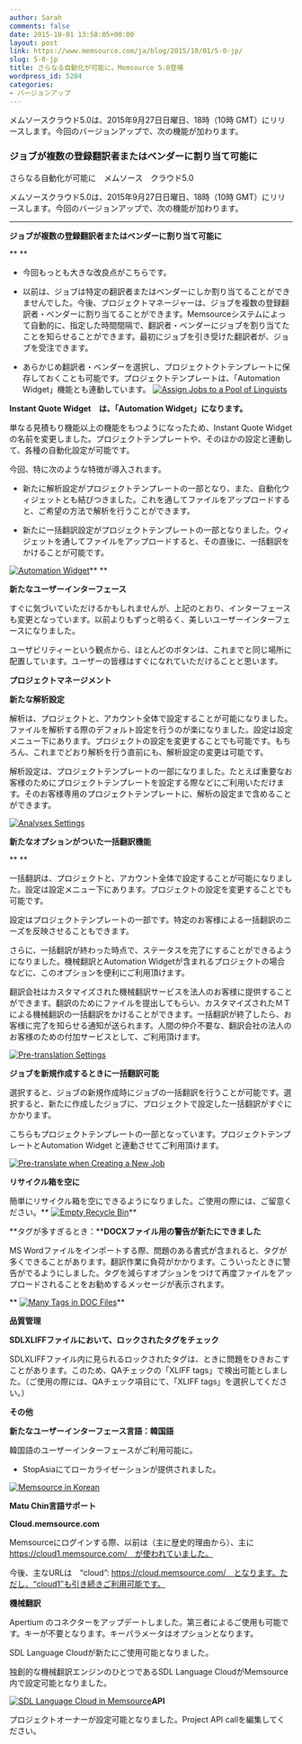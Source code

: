 ```yaml
---
author: Sarah
comments: false
date: 2015-10-01 13:58:05+00:00
layout: post
link: https://www.memsource.com/ja/blog/2015/10/01/5-0-jp/
slug: 5-0-jp
title: さらなる自動化が可能に。Memsource 5.0登場
wordpress_id: 5284
categories:
- バージョンアップ
---
```




メムソースクラウド5.0は、2015年9月27日日曜日、18時（10時 GMT）にリリースします。今回のバージョンアップで、次の機能が加わります。<!-- more -->


### ジョブが複数の登録翻訳者またはベンダーに割り当て可能に


さらなる自動化が可能に　メムソース　クラウド5.0



メムソースクラウド5.0は、2015年9月27日日曜日、18時（10時 GMT）にリリースします。今回のバージョンアップで、次の機能が加わります。

------------



**ジョブが複数の登録翻訳者またはベンダーに割り当て可能に**

** **



	
  * 今回もっとも大きな改良点がこちらです。

	
  * 以前は、ジョブは特定の翻訳者またはベンダーにしか割り当てることができませんでした。今後、プロジェクトマネージャーは、ジョブを複数の登録翻訳者・ベンダーに割り当てることができます。Memsourceシステムによって自動的に、指定した時間間隔で、翻訳者・ベンダーにジョブを割り当てたことを知らせることができます。最初にジョブを引き受けた翻訳者が、ジョブを受注できます。

	
  * あらかじめ翻訳者・ベンダーを選択し、プロジェクトクトテンプレートに保存しておくことも可能です。プロジェクトテンプレートは、「Automation Widget」機能とも連動しています。 [![Assign Jobs to a Pool of Linguists](/wp-content/uploads/2015/09/Assign-Jobs-to-a-Pool-of-Linguists.png)](/wp-content/uploads/2015/09/Assign-Jobs-to-a-Pool-of-Linguists.png)


**Instant Quote Widget　は、「Automation Widget」になります。**

単なる見積もり機能以上の機能をもつようになったため、Instant Quote Widgetの名前を変更しました。プロジェクトテンプレートや、そのほかの設定と連動して、各種の自動化設定が可能です。

今回、特に次のような特徴が導入されます。



	
  * 新たに解析設定がプロジェクトテンプレートの一部となり、また、自動化ウィジェットとも結びつきました。これを通してファイルをアップロードすると、ご希望の方法で解析を行うことができます。

	
  * 新たに一括翻訳設定がプロジェクトテンプレートの一部となりました。ウィジェットを通してファイルをアップロードすると、その直後に、一括翻訳をかけることが可能です。


[![Automation Widget](/wp-content/uploads/2015/09/Automation-Widget-1024x563.png)](/wp-content/uploads/2015/09/Automation-Widget.png)**
**

**新たなユーザーインターフェース**

すぐに気づいていただけるかもしれませんが、上記のとおり、インターフェースも変更となっています。以前よりもずっと明るく、美しいユーザーインターフェースになりました。

ユーザビリティーという観点から、ほとんどのボタンは、これまでと同じ場所に配置しています。ユーザーの皆様はすぐになれていただけることと思います。



**プロジェクトマネージメント**



**新たな解析設定**



解析は、プロジェクトと、アカウント全体で設定することが可能になりました。ファイルを解析する際のデフォルト設定を行うのが楽になりました。設定は設定メニュー下にあります。プロジェクトの設定を変更することでも可能です。もちろん、これまでどおり解析を行う直前にも、解析設定の変更は可能です。



解析設定は、プロジェクトテンプレートの一部になりました。たとえば重要なお客様のためにプロジェクトテンプレートを設定する際などにご利用いただけます。そのお客様専用のプロジェクトテンプレートに、解析の設定まで含めることができます。

[![Analyses Settings](/wp-content/uploads/2015/09/Analyses-Settings.png)](/wp-content/uploads/2015/09/Analyses-Settings.png)

**新たなオプションがついた一括翻訳機能**

** **

一括翻訳は、プロジェクトと、アカウント全体で設定することが可能になりました。設定は設定メニュー下にあります。プロジェクトの設定を変更することでも可能です。



設定はプロジェクトテンプレートの一部です。特定のお客様による一括翻訳のニーズを反映させることもできます。



さらに、一括翻訳が終わった時点で、ステータスを完了にすることができるようになりました。機械翻訳とAutomation Widgetが含まれるプロジェクトの場合などに、このオプションを便利にご利用頂けます。

翻訳会社はカスタマイズされた機械翻訳サービスを法人のお客様に提供することができます。翻訳のためにファイルを提出してもらい、カスタマイズされたＭＴによる機械翻訳の一括翻訳をかけることができます。一括翻訳が終了したら、お客様に完了を知らせる通知が送られます。人間の仲介不要な、翻訳会社の法人のお客様のための付加サービスとして、ご利用頂けます。

[![Pre-translation Settings](/wp-content/uploads/2015/09/Pre-translation-Settings.png)](/wp-content/uploads/2015/09/Pre-translation-Settings.png)

**ジョブを新規作成するときに一括翻訳可能**

選択すると、ジョブの新規作成時にジョブの一括翻訳を行うことが可能です。選択すると、新たに作成したジョブに、プロジェクトで設定した一括翻訳がすぐにかかります。

こちらもプロジェクトテンプレートの一部となっています。プロジェクトテンプレートとAutomation Widget と連動させてご利用頂けます。

[![Pre-translate when Creating a New Job](/wp-content/uploads/2015/09/Pre-translate-when-Creating-a-New-Job1.png)](/wp-content/uploads/2015/09/Pre-translate-when-Creating-a-New-Job1.png)





**リサイクル箱を空に**

簡単にリサイクル箱を空にできるようになりました。ご使用の際には、ご留意ください。** [![Empty Recycle Bin](/wp-content/uploads/2015/09/Empty-Recycle-Bin.png)](/wp-content/uploads/2015/09/Empty-Recycle-Bin.png)**



**タグが多すぎるとき：****DOCXファイル用の警告が新たにできました**

MS Wordファイルをインポートする際、問題のある書式が含まれると、タグが多くできることがあります。翻訳作業に負荷がかかります。こういったときに警告がでるようにしました。タグを減らすオプションをつけて再度ファイルをアップロードされることをお勧めするメッセージが表示されます。

** [![Many Tags in DOC Files](/wp-content/uploads/2015/09/Many-Tags-in-DOC-Files.png)](/wp-content/uploads/2015/09/Many-Tags-in-DOC-Files.png)**

**品質管理**

**SDLXLIFFファイルにおいて、ロックされたタグをチェック**

SDLXLIFFファイル内に見られるロックされたタグは、ときに問題をひきおこすことがあります。このため、QAチェックの「XLIFF tags」で検出可能としました。（ご使用の際には、QAチェック項目にて、「XLIFF tags」を選択してください。）



**その他**

**新たなユーザーインターフェース言語：韓国語**

韓国語のユーザーインターフェースがご利用可能に。



	
  * StopAsiaにてローカライゼーションが提供されました。


[![Memsource in Korean](/wp-content/uploads/2015/09/Memsource-in-Korean.png)](/wp-content/uploads/2015/09/Memsource-in-Korean.png)

**Matu Chin言語サポート**

**Cloud.memsource.com**

Memsourceにログインする際、以前は（主に歴史的理由から）、主に　https://cloud1.memsource.com/　が使われていました。

今後、主なURLは　“cloud”: https://cloud.memsource.com/　となります。ただし、“cloud1″も引き続きご利用可能です。



**機械翻訳**

Apertium のコネクターをアップデートしました。第三者によるご使用も可能です。キーが不要となります。キーパラメータはオプションとなります。



SDL Language Cloudが新たにご使用可能となりました。

独創的な機械翻訳エンジンのひとつであるSDL Language CloudがMemsource内で設定可能となりました。

[![SDL Language Cloud in Memsource](/wp-content/uploads/2015/09/SDL-Language-Cloud-in-Memsource.png)](/wp-content/uploads/2015/09/SDL-Language-Cloud-in-Memsource.png)**API**

プロジェクトオーナーが設定可能となりました。Project API callを編集してください。
